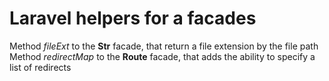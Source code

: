 # Laravel helpers for a facades

Method *fileExt* to the __Str__ facade, that return a file extension by the file path
Method *redirectMap* to the __Route__ facade, that adds the ability to specify a list of redirects
